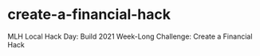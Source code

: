 # create-a-financial-hack
MLH Local Hack Day: Build 2021 Week-Long Challenge: Create a Financial Hack

